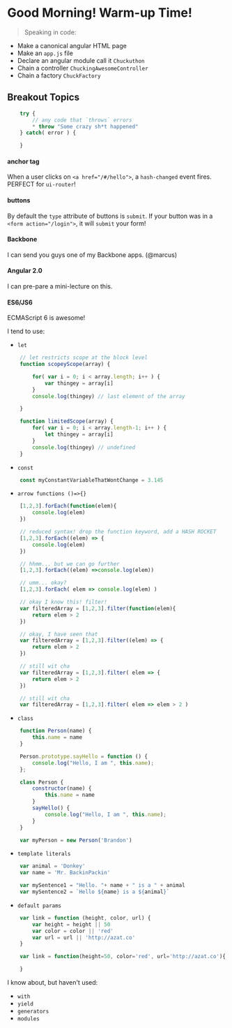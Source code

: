 # Good Morning! Warm-up Time!

> Speaking in code:

- Make a canonical angular HTML page
- Make an `app.js` file
- Declare an angular module call it `Chuckuthon`
- Chain a controller `ChuckingAwesomeController`
- Chain a factory `ChuckFactory`

## Breakout Topics

```javascript
    try {
        // any code that `throws` errors
        * throw "Some crazy sh*t happened"
    } catch( error ) {

    }
```

#### anchor tag
When a user clicks on `<a href="/#/hello">`, a `hash-changed` event fires. PERFECT for `ui-router`!

#### buttons
By default the `type` attribute of buttons is `submit`.
If your button was in a `<form action="/login">`, it will `submit` your form!

#### Backbone
I can send you guys one of my Backbone apps. (@marcus)

#### Angular 2.0
I can pre-pare a mini-lecture on this.

#### ES6/JS6
ECMAScript 6 is awesome!

I tend to use:
- `let`
```javascript
    // let restricts scope at the block level
    function scopeyScope(array) {

        for( var i = 0; i < array.length; i++ ) {
            var thingey = array[i]
        }
        console.log(thingey) // last element of the array

    }

    function limitedScope(array) {
        for( var i = 0; i < array.length-1; i++ ) {
            let thingey = array[i]
        }        
        console.log(thingey) // undefined
    }
```
- `const`

```javascript
    const myConstantVariableThatWontChange = 3.145
```

- `arrow functions ()=>{}`

```javascript
    [1,2,3].forEach(function(elem){
        console.log(elem)
    })

    // reduced syntax! drop the function keyword, add a HASH ROCKET
    [1,2,3].forEach((elem) => {
        console.log(elem)
    })

    // hhmm... but we can go further
    [1,2,3].forEach((elem) =>console.log(elem))

    // umm... okay?
    [1,2,3].forEach( elem => console.log(elem) )

    // okay I know this! filter!
    var filteredArray = [1,2,3].filter(function(elem){
        return elem > 2
    })

    // okay, I have seen that
    var filteredArray = [1,2,3].filter((elem) => {
        return elem > 2
    })

    // still wit cha
    var filteredArray = [1,2,3].filter( elem => {
        return elem > 2
    })

    // still wit cha
    var filteredArray = [1,2,3].filter( elem => elem > 2 )
```

- `class`
```javascript
    function Person(name) {
        this.name = name
    }

    Person.prototype.sayHello = function () {
        console.log("Hello, I am ", this.name);
    };

    class Person {
        constructor(name) {
            this.name = name
        }
        sayHello() {
            console.log("Hello, I am ", this.name);
        }
    }

    var myPerson = new Person('Brandon')
```

- `template literals`

```javascript
    var animal = 'Donkey'
    var name = 'Mr. BackinPackin'

    var mySentence1 = "Hello. "+ name + " is a " + animal
    var mySentence2 = `Hello ${name} is a ${animal}`
```

- `default params`
```javascript
    var link = function (height, color, url) {
        var height = height || 50
        var color = color || 'red'
        var url = url || 'http://azat.co'
    }

    var link = function(height=50, color='red', url='http://azat.co'){

    }
```

I know about, but haven't used:
- `with`
- `yield`
- `generators`
- `modules`
